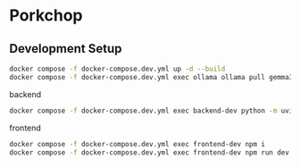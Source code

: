 # Porkchop

## Development Setup

```sh
docker compose -f docker-compose.dev.yml up -d --build
docker compose -f docker-compose.dev.yml exec ollama ollama pull gemma3n:e4b
```

backend

```sh
docker compose -f docker-compose.dev.yml exec backend-dev python -m uvicorn main:app --host 0.0.0.0 --port 8000 --reload
```

frontend

```sh
docker compose -f docker-compose.dev.yml exec frontend-dev npm i
docker compose -f docker-compose.dev.yml exec frontend-dev npm run dev
```
